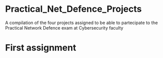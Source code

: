 # Practical_Net_Defence_Projects
A compilation of the four projects assigned to be able to partecipate to the Practical Network Defence exam at Cybersecurity faculty


# First assignment
